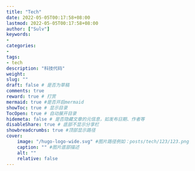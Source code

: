 ```yaml
---
title: "Tech"
date: 2022-05-05T00:17:58+08:00
lastmod: 2022-05-05T00:17:58+08:00
author: ["Sulv"]
keywords: 
- 
categories: 
- 
tags: 
- tech
description: "科技代码"
weight:
slug: ""
draft: false # 是否为草稿
comments: true
reward: true # 打赏
mermaid: true #是否开启mermaid
showToc: true # 显示目录
TocOpen: true # 自动展开目录
hidemeta: false # 是否隐藏文章的元信息，如发布日期、作者等
disableShare: true # 底部不显示分享栏
showbreadcrumbs: true #顶部显示路径
cover:
    image: "/hugo-logo-wide.svg" #图片路径例如：posts/tech/123/123.png
    caption: "" #图片底部描述
    alt: ""
    relative: false
---
```

